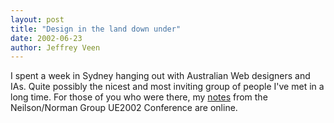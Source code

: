 ```yaml
---
layout: post
title: "Design in the land down under"
date: 2002-06-23
author: Jeffrey Veen
---
```

I spent a week in Sydney hanging out with Australian Web designers and IAs. Quite possibly the nicest and most inviting group of people I've met in a long time. For those of you who were there, my [notes][] from the Neilson/Norman Group UE2002 Conference are online.

[notes]: http://adaptivepath.com/presentations/ue2002/
